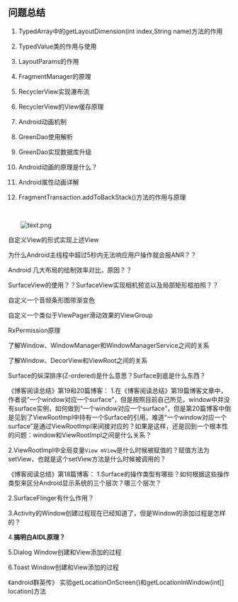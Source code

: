 ## 问题总结

1. TypedArray中的getLayoutDimension(int index,String name)方法的作用

2. TypedValue类的作用与使用

3. LayoutParams的作用

4. FragmentManager的原理

5. RecyclerView实现瀑布流

6. RecyclerView的View缓存原理

7. Android动画机制

8. GreenDao使用解析

9. GreenDao实现数据库升级

10. Android动画的原理是什么？

11. Android属性动画详解

12. FragmentTransaction.addToBackStack()方法的作用与原理

    ​

    ​
    ![text.png](https://upload-images.jianshu.io/upload_images/5231076-5505f12c94ffa1f6.png?imageMogr2/auto-orient/strip%7CimageView2/2/w/1240)


自定义View的形式实现上述View

为什么Android主线程中超过5秒内无法响应用户操作就会报ANR？？

Android 几大布局的绘制效率对比，原因？？

SurfaceView的使用？？SurfaceView实现相机预览以及局部矩形框拍照？？

自定义一个音频条形图带渐变色

自定义一个类似于ViewPager滑动效果的ViewGroup

RxPermission原理

了解Window、WindowManager和WindowManagerService之间的关系

了解Window、DecorView和ViewRoot之间的关系

Surface的纵深排序(Z-ordered)是什么意思？Surface到底是什么东西？

《博客阅读总结》第19和20篇博客：
1.在《博客阅读总结》第19篇博客文章中，作者说“一个window对应一个surface”，但是按照目前自己所见，window中并没有surface实例，如何做到“一个window对应一个surface”，但是第20篇博客中倒是见到了ViewRootImpl中持有一个Surface的引用，难道“一个window对应一个surface”是通过ViewRootImpl来间接对应的？如果是这样，还是回到一个根本性的问题：window和ViewRootImpl之间是什么关系？

2.ViewRootImpl中全局变量`View mView`是什么时候被赋值的？赋值方法为setView，也就是这个setView方法是什么时候被调用的？

《博客阅读总结》第18篇博客：
1.Surface的操作类型有哪些？如何根据这些操作类型来区分Android显示系统的三个层次？哪三个层次？

2.SurfaceFlinger有什么作用？

3.Activity的Window创建过程现在已经知道了，但是Window的添加过程是怎样的？

4.**搞明白AIDL原理？**

5.Dialog Window创建和View添加的过程

6.Toast Window创建和View添加的过程

《android群英传》
实验getLocationOnScreen()和getLocationInWindow(int[] location)方法

